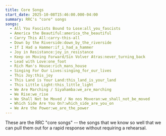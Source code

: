 ```yaml
---
title: Core Songs
start_date: 2025-10-08T15:46:00.000-04:00
summary: RRC's "core" songs
songs:
  - All You Fascists Bound to Lose:all_you_fascists
  - America the Beautiful:america_the_beautiful
  - Carry This All:carry-this-all
  - Down by the Riverside:down_by_the_riverside
  - If I Had a Hammer:if_i_had_a_hammer
  - Joy in Resistance:joy_in_resistance
  - Keep on Moving Forward/Sin Volver Atras:never_turning_back
  - Lead with Love:one_foot
  - Rich Man's House:rich_mans_house
  - Singing For Our Lives:singing_for_our_lives
  - This Joy:this_joy
  - This Land is Your Land:this_land_is_your_land
  - This Little Light:this_little_light
  - We Are Marching / Siyahamba:we_are_marching
  - We Rise:we_rise
  - We Shall Not be Moved / No nos Moveran:we_shall_not_be_moved
  - Which Side Are You On?:which_side_are_you_on
  - We Are the Power:we_are_the_power
---
```


These are the RRC "core songs" -- the songs that we know so well that we can pull them out for a rapid response without requiring a rehearsal.
